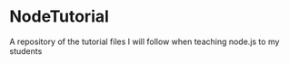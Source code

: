 # NodeTutorial

A repository of the tutorial files I will follow when teaching node.js to my students
